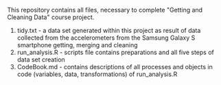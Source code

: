 This repository contains all files, necessary to complete "Getting and Cleaning Data" course project.

1. tidy.txt - a data set generated within this project as result of data collected from the accelerometers from the Samsung Galaxy S smartphone getting, merging and cleaning
2. run_analysis.R - scripts file contains preparations and all five steps of data set creation
3. CodeBook.md - contains descriptions of all processes and objects in code (variables, data, transformations) of run_analysis.R